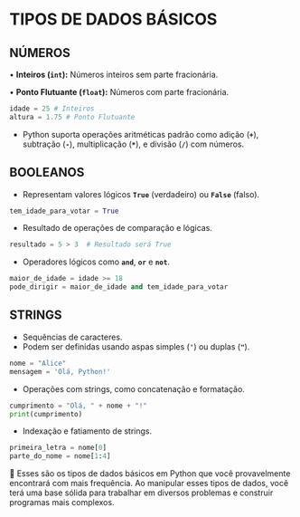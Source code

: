 # TIPOS DE DADOS BÁSICOS

## NÚMEROS

• **Inteiros (`int`):** Números inteiros sem parte fracionária.

• **Ponto Flutuante (`float`):** Números com parte fracionária.

```python
idade = 25 # Inteiros
altura = 1.75 # Ponto Flutuante
```

- Python suporta operações aritméticas padrão como adição (**`+`**), subtração (**`-`**), multiplicação (**`*`**), e divisão (**`/`**) com números.

## BOOLEANOS

- Representam valores lógicos **`True`** (verdadeiro) ou **`False`** (falso).

```python
tem_idade_para_votar = True
```

- Resultado de operações de comparação e lógicas.

```python
resultado = 5 > 3  # Resultado será True
```

- Operadores lógicos como **`and`**, **`or`** e **`not`**.

```python
maior_de_idade = idade >= 18
pode_dirigir = maior_de_idade and tem_idade_para_votar
```

## STRINGS

- Sequências de caracteres.
- Podem ser definidas usando aspas simples (**`'`**) ou duplas (**`"`**).

```python
nome = "Alice"
mensagem = 'Olá, Python!'
```

- Operações com strings, como concatenação e formatação.

```python
cumprimento = "Olá, " + nome + "!"
print(cumprimento)
```

- Indexação e fatiamento de strings.

```python
primeira_letra = nome[0]
parte_do_nome = nome[1:4]
```

<aside>
📢 Esses são os tipos de dados básicos em Python que você provavelmente encontrará com mais frequência. Ao manipular esses tipos de dados, você terá uma base sólida para trabalhar em diversos problemas e construir programas mais complexos.

</aside>

